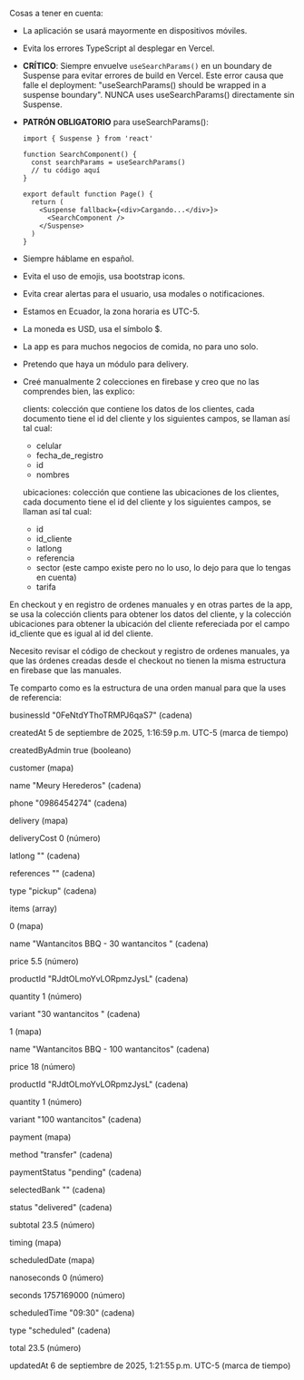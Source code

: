Cosas a tener en cuenta:
- La aplicación se usará mayormente en dispositivos móviles.
- Evita los errores TypeScript al desplegar en Vercel.
- **CRÍTICO**: Siempre envuelve `useSearchParams()` en un boundary de Suspense para evitar errores de build en Vercel. Este error causa que falle el deployment: "useSearchParams() should be wrapped in a suspense boundary". NUNCA uses useSearchParams() directamente sin Suspense.
- **PATRÓN OBLIGATORIO** para useSearchParams():
  ```tsx
  import { Suspense } from 'react'
  
  function SearchComponent() {
    const searchParams = useSearchParams()
    // tu código aquí
  }
  
  export default function Page() {
    return (
      <Suspense fallback={<div>Cargando...</div>}>
        <SearchComponent />
      </Suspense>
    )
  }
  ```
- Siempre háblame en español.
- Evita el uso de emojis, usa bootstrap icons.
- Evita crear alertas para el usuario, usa modales o notificaciones.
- Estamos en Ecuador, la zona horaria es UTC-5.
- La moneda es USD, usa el símbolo $.
- La app es para muchos negocios de comida, no para uno solo. 
- Pretendo que haya un módulo para delivery.

- Creé manualmente 2 colecciones en firebase y creo que no las comprendes bien, las explico:

  clients: colección que contiene los datos de los clientes, cada documento tiene el id del cliente y los siguientes campos, se llaman así tal cual:
    - celular
    - fecha_de_registro
    - id
    - nombres

  ubicaciones: colección que contiene las ubicaciones de los clientes, cada documento tiene el id del cliente y los siguientes campos, se llaman así tal cual:
    - id
    - id_cliente
    - latlong
    - referencia
    - sector (este campo existe pero no lo uso, lo dejo para que lo tengas en cuenta)
    - tarifa

En checkout y en registro de ordenes manuales y en otras partes de la app, se usa la colección clients para obtener los datos del cliente, y la colección ubicaciones para obtener la ubicación del cliente refereciada por el campo id_cliente que es igual al id del cliente.


Necesito revisar el código de checkout y registro de ordenes manuales, ya que las órdenes creadas desde el checkout no tienen la misma estructura en firebase que las manuales.

Te comparto como es la estructura de una orden manual para que la uses de referencia:


businessId
"0FeNtdYThoTRMPJ6qaS7"
(cadena)


createdAt
5 de septiembre de 2025, 1:16:59 p.m. UTC-5
(marca de tiempo)


createdByAdmin
true
(booleano)



customer
(mapa)


name
"Meury Herederos"
(cadena)


phone
"0986454274"
(cadena)



delivery
(mapa)


deliveryCost
0
(número)


latlong
""
(cadena)


references
""
(cadena)


type
"pickup"
(cadena)



items
(array)



0
(mapa)


name
"Wantancitos BBQ - 30 wantancitos "
(cadena)


price
5.5
(número)


productId
"RJdtOLmoYvLORpmzJysL"
(cadena)


quantity
1
(número)


variant
"30 wantancitos "
(cadena)



1
(mapa)


name
"Wantancitos BBQ - 100 wantancitos"
(cadena)


price
18
(número)


productId
"RJdtOLmoYvLORpmzJysL"
(cadena)


quantity
1
(número)


variant
"100 wantancitos"
(cadena)



payment
(mapa)


method
"transfer"
(cadena)


paymentStatus
"pending"
(cadena)


selectedBank
""
(cadena)


status
"delivered"
(cadena)


subtotal
23.5
(número)



timing
(mapa)



scheduledDate
(mapa)


nanoseconds
0
(número)


seconds
1757169000
(número)


scheduledTime
"09:30"
(cadena)


type
"scheduled"
(cadena)


total
23.5
(número)


updatedAt
6 de septiembre de 2025, 1:21:55 p.m. UTC-5
(marca de tiempo)


